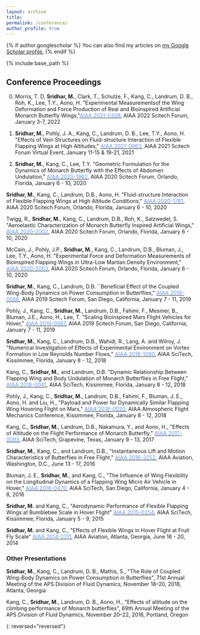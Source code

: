 ```yaml
---
layout: archive
title: 
permalink: /conference/
author_profile: true
---
```

{% if author.googlescholar %}
  You can also find my articles on <u><a href="{{author.googlescholar}}">my Google Scholar profile</a>.</u>
{% endif %}

{% include base_path %}

## Conference Proceedings
0. Morris, T. D, **Sridhar, M.**, Clark, T., Schulze, F., Kang, C., Landrum, D. B., Roh, K., Lee, T.Y., Aono, H. "Experimental Measurementsof the Wing Deformation and Force Production of Real and Bioinspired Artificial Monarch Butterfly Wings,"[<span style="color:CornflowerBlue">AIAA 2021-0308</span>](https://arc.aiaa.org/doi/10.2514/6.2022-0308), AIAA 2022 Scitech Forum, January 3-7, 2022

0. **Sridhar, M.**, Pohly, J. A., Kang, C., Landrum, D. B., Lee, T.Y., Aono, H. "Effects of Vein Structures on Fluid-structure Interaction of Flexible Flapping Wings at High Altitudes," [<span style="color:CornflowerBlue">AIAA 2021-0963</span>](https://arc.aiaa.org/doi/10.2514/6.2021-0963), AIAA 2021 Scitech Forum Virtual Event, January 11-15 & 19-21, 2021

0. **Sridhar, M.**, Kang, C., Lee, T.Y. "Geometric Formulation for the Dynamics of Monarch Butterfly with the Effects of Abdomen Undulation," [<span style="color:CornflowerBlue">AIAA 2020-1962</span>](https://arc.aiaa.org/doi/10.2514/6.2020-1962), AIAA 2020 Scitech Forum, Orlando, Florida, January 6 - 10, 2020

**Sridhar, M.**, Kang, C., Landrum, D.B., Aono, H. "Fluid-structure Interaction of Flexible Flapping Wings at High Altitude Conditions," [<span style="color:CornflowerBlue">AIAA 2020-1781</span>](https://arc.aiaa.org/doi/abs/10.2514/6.2020-1781), AIAA 2020 Scitech Forum, Orlando, Florida, January 6 - 10, 2020

Twigg, R., **Sridhar, M.**, Kang, C., Landrum, D.B., Roh, K., Salzwedel, S. "Aeroelastic Characterization of Monarch Butterfly Inspired Artificial Wings," [<span style="color:CornflowerBlue">AIAA 2020-2002</span>](https://arc.aiaa.org/doi/10.2514/6.2020-2002), AIAA 2020 Scitech Forum, Orlando, Florida, January 6 - 10, 2020

McCain, J., Pohly, J.P., **Sridhar, M.**, Kang, C., Landrum, D.B., Bluman, J., Lee, T.Y., Aono, H. "Experimental Force and Deformation Measurements of Bioinspired Flapping Wings in Ultra-Low Martian Density Environment," [<span style="color:CornflowerBlue">AIAA 2020-2003</span>](https://arc.aiaa.org/doi/abs/10.2514/6.2020-2003), AIAA 2020 Scitech Forum, Orlando, Florida, January 6 - 10, 2020

**Sridhar, M.**, Kang, C., Landrum, D.B. ``Beneficial Effect of the Coupled Wing-Body Dynamics on Power Consumption in Butterflies," [<span style="color:CornflowerBlue">AIAA 2019-0566</span>](https://arc.aiaa.org/doi/10.2514/6.2019-0566), AIAA 2019 Scitech Forum, San Diego, California, January 7 - 11, 2019

Pohly, J., Kang, C., **Sridhar, M.**, Landrum, D.B., Fahimi, F., Mesmer, B., Bluman, J.E., Aono, H., Lee, T. "Scaling Bioinspired Mars Flight Vehicles for Hover," [<span style="color:CornflowerBlue">AIAA 2019-0567</span>](https://arc.aiaa.org/doi/abs/10.2514/6.2019-0567), AIAA 2019 Scitech Forum, San Diego, California, January 7 - 11, 2019

**Sridhar, M.**, Kang, C., Landrum, D.B., Wahidi, R., Lang, A. and Wilroy, J. "Numerical Investigation of Effects of Experimental Environment on Vortex Formation in Low Reynolds Number Flows," [<span style="color:CornflowerBlue">AIAA 2018-1080</span>](https://arc.aiaa.org/doi/10.2514/6.2018-1080), AIAA SciTech, Kissimmee, Florida, January 8 - 12, 2018

Kang, C., **Sridhar, M.**, and Landrum, D.B. "Dynamic Relationship Between Flapping Wing and Body Undulation of Monarch Butterflies in Free Flight," [<span style="color:CornflowerBlue">AIAA 2018-0041</span>](https://arc.aiaa.org/doi/abs/10.2514/6.2018-0041), AIAA SciTech, Kissimmee, Florida, January 8 - 12, 2018
 
Pohly, J., Kang, C., **Sridhar, M.**, Landrum, D.B., Fahimi, F., Bluman, J. E., Aono, H. and Liu, H., "Payload and Power for Dynamically Similar Flapping Wing Hovering Flight on Mars," [<span style="color:CornflowerBlue">AIAA 2018-0020</span>](https://arc.aiaa.org/doi/10.2514/6.2018-0020), AIAA Atmospheric Flight Mechanics Conference, Kissimmee, Florida, January 8 - 12, 2018

Kang, C., **Sridhar, M.**, Landrum, D.B., Nakamura, Y., and Aono, H., "Effects of Altitude on the Flight Performance of Monarch Butterfly," [<span style="color:CornflowerBlue">AIAA 2017-0093</span>](https://arc.aiaa.org/doi/abs/10.2514/6.2017-0093), AIAA SciTech, Grapevine, Texas, January 9 - 13, 2017
 
**Sridhar, M.**, Kang, C., and Landrum, D.B., "Instantaneous Lift and Motion Characteristics of Butterflies in Free Flight," [<span style="color:CornflowerBlue">AIAA 2016-3252</span>](https://arc.aiaa.org/doi/10.2514/6.2016-3252), AIAA Aviation, Washington, D.C., June 13 - 17, 2016

Bluman, J. E., **Sridhar, M.**, and Kang, C., "The Influence of Wing Flexibility on the Longitudinal Dynamics of a Flapping Wing Micro Air Vehicle in Hover," [<span style="color:CornflowerBlue">AIAA 2016-0470</span>](https://arc.aiaa.org/doi/abs/10.2514/6.2016-0470), AIAA SciTech, San Diego, California, January 4 - 8, 2016
 
**Sridhar, M.** and Kang, C., "Aerodynamic Performance of Flexible Flapping Wings at Bumblebee Scale in Hover Flight" [<span style="color:CornflowerBlue">AIAA 2015-0254</span>](https://arc.aiaa.org/doi/abs/10.2514/6.2015-0254), AIAA SciTech, Kissimmee, Florida, January 5 - 9, 2015
 
**Sridhar, M.** and Kang, C., "Effects of Flexible Wings in Hover Flight at Fruit Fly Scale" [<span style="color:CornflowerBlue">AIAA 2014-2311</span>](https://arc.aiaa.org/doi/10.2514/6.2014-2311), AIAA Aviation, Atlanta, Georgia, June 16 - 20, 2014

### Other Presentations

**Sridhar, M.**, Kang, C., Landrum, D. B., Mathis, S., "The Role of Coupled Wing-Body Dynamics on Power Consumption in Butterflies", 71st Annual Meeting of the APS Division of Fluid Dynamics, November 18–20, 2018, Atlanta, Georgia 

Kang,  C.,  **Sridhar, M.**, Landrum, D. B., Aono, H., "Effects of altitude on the climbing performance of Monarch butterflies", 69th Annual Meeting of the APS Division of Fluid Dynamics, November 20–22, 2016, Portland, Oregon 

{: reversed="reversed"}
<br />
